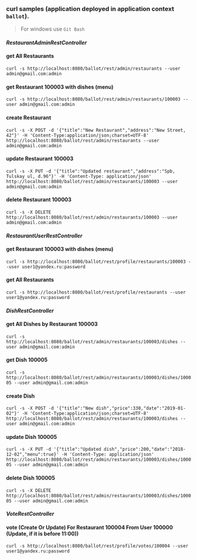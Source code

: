 ### curl samples (application deployed in application context `ballot`).
> For windows use `Git Bash`

#### _RestaurantAdminRestController_

#### get All Restaurants 
`curl -s http://localhost:8080/ballot/rest/admin/restaurants --user admin@gmail.com:admin`

#### get Restaurant 100003 with dishes (menu) 
`curl -s http://localhost:8080/ballot/rest/admin/restaurants/100003 --user admin@gmail.com:admin`

#### create Restaurant
`curl -s -X POST -d '{"title":"New Restaurant","address":"New Street, 42"}' -H 'Content-Type:application/json;charset=UTF-8' http://localhost:8080/ballot/rest/admin/restaurants --user admin@gmail.com:admin`

#### update Restaurant 100003
`curl -s -X PUT -d '{"title":"Updated restaurant","address":"Spb, Tulskay ul, d.96"}' -H 'Content-Type: application/json' http://localhost:8080/ballot/rest/admin/restaurants/100003 --user admin@gmail.com:admin`

#### delete Restaurant 100003 
`curl -s -X DELETE http://localhost:8080/ballot/rest/admin/restaurants/100003 --user admin@gmail.com:admin`

#### _RestaurantUserRestController_

#### get Restaurant 100003 with dishes (menu) 
`curl -s http://localhost:8080/ballot/rest/profile/restaurants/100003 --user user1@yandex.ru:password`

#### get All Restaurants
`curl -s http://localhost:8080/ballot/rest/profile/restaurants --user user1@yandex.ru:password`

#### _DishRestController_

#### get All Dishes by Restaurant 100003
`curl -s http://localhost:8080/ballot/rest/admin/restaurants/100003/dishes --user admin@gmail.com:admin`

#### get Dish 100005
`curl -s http://localhost:8080/ballot/rest/admin/restaurants/100003/dishes/100005 --user admin@gmail.com:admin`

#### create Dish
`curl -s -X POST -d '{"title":"New dish","price":330,"date":"2019-01-02"}' -H 'Content-Type:application/json;charset=UTF-8' http://localhost:8080/ballot/rest/admin/restaurants/100003/dishes --user admin@gmail.com:admin`

#### update Dish 100005
`curl -s -X PUT -d '{"title":"Updated dish","price":200,"date":"2018-12-02","menu":true}' -H 'Content-Type: application/json' http://localhost:8080/ballot/rest/admin/restaurants/100003/dishes/100005 --user admin@gmail.com:admin`

#### delete Dish 100005 
`curl -s -X DELETE http://localhost:8080/ballot/rest/admin/restaurants/100003/dishes/100005 --user admin@gmail.com:admin`

#### _VoteRestController_

#### vote (Create Or Update) For Restaurant 100004 From User 100000 (Update, if it is before 11:00))
`curl -s http://localhost:8080/ballot/rest/profile/votes/100004 --user user1@yandex.ru:password`


